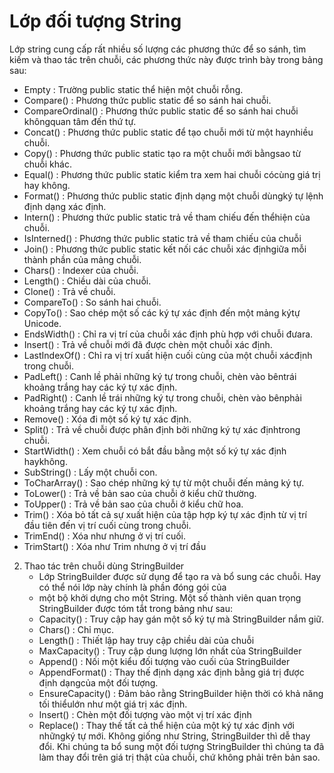 # Lớp đối tượng String

Lớp string cung cấp rất nhiều số lượng các phương thức để so sánh, tìm kiếm và thao tác trên chuỗi, các phương thức này được trình bày trong bảng sau:

- Empty : Trường public static thể hiện một chuỗi rỗng.
- Compare() : Phương thức public static để so sánh hai chuỗi.
- CompareOrdinal() : Phương thức public static để so sánh hai chuỗi khôngquan tâm đến thứ tự.
- Concat() : Phương thức public static để tạo chuỗi mới từ một haynhiều chuỗi.
- Copy() : Phương thức public static tạo ra một chuỗi mới bằngsao từ chuỗi khác.
- Equal() : Phương thức public static kiểm tra xem hai chuỗi cócùng giá trị hay không.
- Format() : Phương thức public static định dạng một chuỗi dùngký tự lệnh định dạng xác định.
- Intern() : Phương thức public static trả về tham chiếu đến thểhiện của chuỗi.
- IsInterned() : Phương thức public static trả về tham chiếu của chuỗi
- Join() : Phương thức public static kết nối các chuỗi xác địnhgiữa mỗi thành phần của mảng chuỗi.
- Chars() : Indexer của chuỗi.
- Length() : Chiều dài của chuỗi.
- Clone() : Trả về chuỗi.
- CompareTo() : So sánh hai chuỗi.
- CopyTo() : Sao chép một số các ký tự xác định đến một mảng kýtự Unicode.
- EndsWidth() : Chỉ ra vị trí của chuỗi xác định phù hợp với chuỗi đưara.
- Insert() : Trả về chuỗi mới đã được chèn một chuỗi xác định.
- LastIndexOf() : Chỉ ra vị trí xuất hiện cuối cùng của một chuỗi xácđịnh trong chuỗi.
- PadLeft() : Canh lề phải những ký tự trong chuỗi, chèn vào bêntrái khoảng trắng hay các ký tự xác định.
- PadRight() : Canh lề trái những ký tự trong chuỗi, chèn vào bênphải khoảng trắng hay các ký tự xác định.
- Remove() : Xóa đi một số ký tự xác định.
- Split() : Trả về chuỗi được phân định bởi những ký tự xác địnhtrong chuỗi.
- StartWidth() : Xem chuỗi có bắt đầu bằng một số ký tự xác định haykhông.
- SubString() : Lấy một chuỗi con.
- ToCharArray() : Sao chép những ký tự từ một chuỗi đến mảng ký tự.
- ToLower() : Trả về bản sao của chuỗi ở kiểu chữ thường.
- ToUpper() : Trả về bản sao của chuỗi ở kiểu chữ hoa.
- Trim() : Xóa bỏ tất cả sự xuất hiện của tập hợp ký tự xác định từ vị trí đầu tiên đến vị trí cuối cùng trong chuỗi.
- TrimEnd() : Xóa như nhưng ở vị trí cuối.
- TrimStart() : Xóa như Trim nhưng ở vị trí đầu

2. Thao tác trên chuỗi dùng StringBuilder
   - Lớp StringBuilder được sử dụng để tạo ra và bổ sung các chuỗi. Hay có thể nói lớp này chính là phần đóng gói của 
   - một bộ khởi dựng cho một String. Một số thành viên quan trọng StringBuilder được tóm tắt trong bảng như sau:
   - Capacity() : Truy cập hay gán một số ký tự mà StringBuilder nắm giữ.
   - Chars() : Chỉ mục.
   - Length() : Thiết lập hay truy cập chiều dài của chuỗi
   - MaxCapacity() : Truy cập dung lượng lớn nhất của StringBuilder
   - Append() : Nối một kiểu đối tượng vào cuối của StringBuilder
   - AppendFormat() : Thay thế định dạng xác định bằng giá trị được định dạngcủa một đối tượng.
   - EnsureCapacity() : Đảm bảo rằng StringBuilder hiện thời có khả năng tối thiểulớn như một giá trị xác định.
   - Insert() : Chèn một đối tượng vào một vị trí xác định
   - Replace() : Thay thế tất cả thể hiện của một ký tự xác định với nhữngký tự mới.
   Không giống như String, StringBuilder thì dễ thay đổi. Khi chúng ta bổ sung một đối tượng StringBuilder thì chúng ta đã làm thay đổi trên giá trị thật của chuỗi, chứ không phải trên bản sao.
